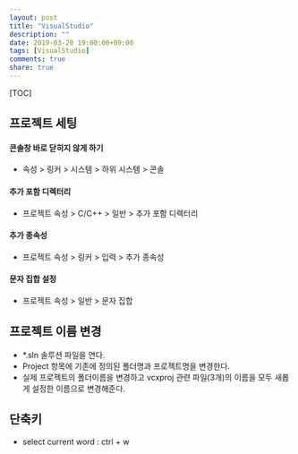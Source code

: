 ```yaml
---
layout: post
title: "VisualStudio"
description: ""
date: 2019-03-20 19:00:00+09:00
tags: [VisualStudio]
comments: true
share: true
---
```


[TOC]



## 프로젝트 세팅

#### 콘솔창 바로 닫히지 않게 하기

- 속성 > 링커 > 시스템 > 하위 시스템 > 콘솔



#### 추가 포함 디렉터리

- 프로젝트 속성 > C/C++ > 일반 > 추가 포함 디렉터리



#### 추가 종속성

- 프로젝트 속성 > 링커 > 입력 > 추가 종속성



#### 문자 집합 설정

- 프로젝트 속성 > 일반 > 문자 집합



## 프로젝트 이름 변경

- *.sln 솔루션 파일을 연다.
- Project 항목에 기존에 정의된 폴더명과 프로젝트명을 변경한다.
- 실제 프로젝트의 폴더이름을 변경하고 vcxproj 관련 파일(3개)의 이름을 모두 새롭게 설정한 이름으로 변경해준다.



## 단축키

- 
  select current word : ctrl + w




